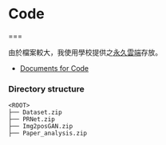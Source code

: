 # Code

===

由於檔案較大，我使用學校提供之[永久雲端](https://drive.google.com/drive/folders/12KWozhW8pCYC3-GBSKEbZVcqytIR0CwC?usp=sharing)存放。

- [Documents for Code](../4_Document/README.md)

### Directory structure
```
<ROOT>
├── Dataset.zip
├── PRNet.zip
├── Img2posGAN.zip
├── Paper_analysis.zip
```

